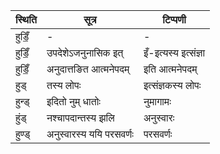 | स्थिति | सूत्र | टिप्पणी |
| ----- | ------- | ------ |
| हुडिँ॒ | - | - |
| हुडिँ॒ | उपदेशेऽजनुनासिक इत् | इँ-इत्यस्य इत्संज्ञा |
| हुडिँ॒ | अनुदात्तङित आत्मनेपदम् | इति आत्मनेपदम् |
| हुड् | तस्य लोपः | इत्संज्ञकस्य लोपः |
| हुन्ड् | इदितो नुम् धातोः | नुमागामः |
| हुंड् | नश्चापदान्तस्य झलि | अनुस्वारः |
| हुण्ड् | अनुस्वारस्य ययि परसवर्णः | परसवर्णः |
